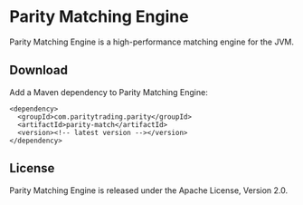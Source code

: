 Parity Matching Engine
======================

Parity Matching Engine is a high-performance matching engine for the JVM.


Download
--------

Add a Maven dependency to Parity Matching Engine:

    <dependency>
      <groupId>com.paritytrading.parity</groupId>
      <artifactId>parity-match</artifactId>
      <version><!-- latest version --></version>
    </dependency>


License
-------

Parity Matching Engine is released under the Apache License, Version 2.0.
